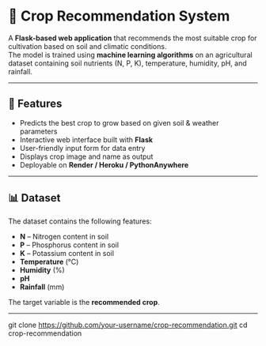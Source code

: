 # 🌱 Crop Recommendation System

A **Flask-based web application** that recommends the most suitable crop for cultivation based on soil and climatic conditions.  
The model is trained using **machine learning algorithms** on an agricultural dataset containing soil nutrients (N, P, K), temperature, humidity, pH, and rainfall.

---

## 🚀 Features
- Predicts the best crop to grow based on given soil & weather parameters  
- Interactive web interface built with **Flask**  
- User-friendly input form for data entry  
- Displays crop image and name as output  
- Deployable on **Render / Heroku / PythonAnywhere**

---

## 📊 Dataset
The dataset contains the following features:
- **N** – Nitrogen content in soil  
- **P** – Phosphorus content in soil  
- **K** – Potassium content in soil  
- **Temperature** (°C)  
- **Humidity** (%)  
- **pH**  
- **Rainfall** (mm)  

The target variable is the **recommended crop**.

-----
git clone https://github.com/your-username/crop-recommendation.git
cd crop-recommendation
